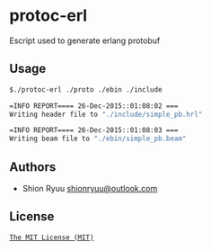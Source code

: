 # protoc-erl

Escript used to generate erlang protobuf

## Usage

```sh
$./protoc-erl ./proto ./ebin ./include

=INFO REPORT==== 26-Dec-2015::01:08:02 ===
Writing header file to "./include/simple_pb.hrl"

=INFO REPORT==== 26-Dec-2015::01:08:03 ===
Writing beam file to "./ebin/simple_pb.beam"
```

## Authors

- Shion Ryuu <shionryuu@outlook.com>

## License

  [`The MIT License (MIT)`](http://shionryuu.mit-license.org/)